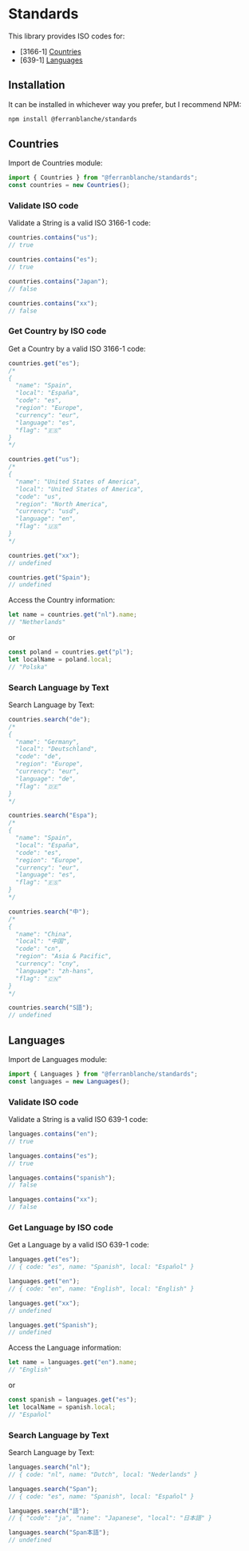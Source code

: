 # Standards

This library provides ISO codes for:

- [3166-1] [Countries](#countries)
- [639-1] [Languages](#languages)

## Installation

It can be installed in whichever way you prefer, but I recommend NPM:

```sh
npm install @ferranblanche/standards
```

## Countries

Import de Countries module:

```typescript
import { Countries } from "@ferranblanche/standards";
const countries = new Countries();
```

### Validate ISO code

Validate a String is a valid ISO 3166-1 code:

```typescript
countries.contains("us");
// true

countries.contains("es");
// true

countries.contains("Japan");
// false

countries.contains("xx");
// false
```

### Get Country by ISO code

Get a Country by a valid ISO 3166-1 code:

```typescript
countries.get("es");
/*
{
  "name": "Spain",
  "local": "España",
  "code": "es",
  "region": "Europe",
  "currency": "eur",
  "language": "es",
  "flag": "🇪🇸"
}
*/

countries.get("us");
/*
{
  "name": "United States of America",
  "local": "United States of America",
  "code": "us",
  "region": "North America",
  "currency": "usd",
  "language": "en",
  "flag": "🇺🇸"
}
*/

countries.get("xx");
// undefined

countries.get("Spain");
// undefined
```

Access the Country information:

```typescript
let name = countries.get("nl").name;
// "Netherlands"
```

or

```typescript
const poland = countries.get("pl");
let localName = poland.local;
// "Polska"
```

### Search Language by Text

Search Language by Text:

```typescript
countries.search("de");
/*
{
  "name": "Germany",
  "local": "Deutschland",
  "code": "de",
  "region": "Europe",
  "currency": "eur",
  "language": "de",
  "flag": "🇩🇪"
}
*/

countries.search("Espa");
/*
{
  "name": "Spain",
  "local": "España",
  "code": "es",
  "region": "Europe",
  "currency": "eur",
  "language": "es",
  "flag": "🇪🇸"
}
*/

countries.search("中");
/*
{
  "name": "China",
  "local": "中国",
  "code": "cn",
  "region": "Asia & Pacific",
  "currency": "cny",
  "language": "zh-hans",
  "flag": "🇨🇳"
}
*/

countries.search("S語");
// undefined
```

## Languages

Import de Languages module:

```typescript
import { Languages } from "@ferranblanche/standards";
const languages = new Languages();
```

### Validate ISO code

Validate a String is a valid ISO 639-1 code:

```typescript
languages.contains("en");
// true

languages.contains("es");
// true

languages.contains("spanish");
// false

languages.contains("xx");
// false
```

### Get Language by ISO code

Get a Language by a valid ISO 639-1 code:

```typescript
languages.get("es");
// { code: "es", name: "Spanish", local: "Español" }

languages.get("en");
// { code: "en", name: "English", local: "English" }

languages.get("xx");
// undefined

languages.get("Spanish");
// undefined
```

Access the Language information:

```typescript
let name = languages.get("en").name;
// "English"
```

or

```typescript
const spanish = languages.get("es");
let localName = spanish.local;
// "Español"
```

### Search Language by Text

Search Language by Text:

```typescript
languages.search("nl");
// { code: "nl", name: "Dutch", local: "Nederlands" }

languages.search("Span");
// { code: "es", name: "Spanish", local: "Español" }

languages.search("語");
// { "code": "ja", "name": "Japanese", "local": "日本語" }

languages.search("Span本語");
// undefined
```
